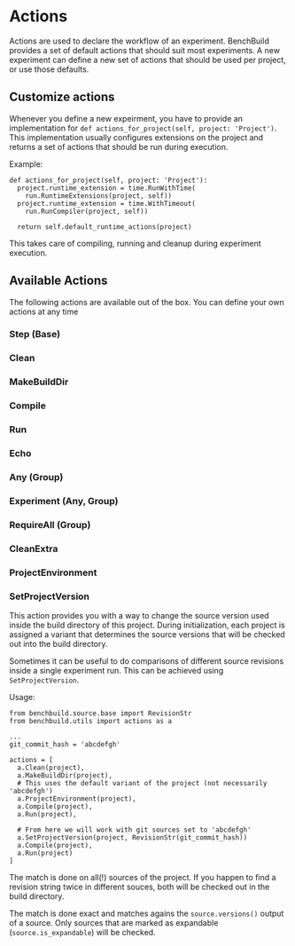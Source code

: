 # Actions

Actions are used to declare the workflow of an experiment. BenchBuild provides
a set of default actions that should suit most experiments.
A new experiment can define a new set of actions that should be used per project,
or use those defaults.

## Customize actions

Whenever you define a new expeirment, you have to provide an implementation
for ``def actions_for_project(self, project: 'Project')``.
This implementation usually configures extensions on the project and returns
a set of actions that should be run during execution.

Example:
```{python}
def actions_for_project(self, project: 'Project'):
  project.runtime_extension = time.RunWithTime(
    run.RuntimeExtensions(project, self))
  project.runtime_extension = time.WithTimeout(
    run.RunCompiler(project, self))

  return self.default_runtime_actions(project)
```

This takes care of compiling, running and cleanup during experiment execution.

## Available Actions

The following actions are available out of the box. You can define your own
actions at any time

### Step (Base)

### Clean

### MakeBuildDir

### Compile

### Run

### Echo

### Any (Group)

### Experiment (Any, Group)

### RequireAll (Group)

### CleanExtra

### ProjectEnvironment

### SetProjectVersion

This action provides you with a way to change the source version used inside the
build directory of this project.
During initialization, each project is assigned a variant that determines the
source versions that will be checked out into the build directory.

Sometimes it can be useful to do comparisons of different source revisions
inside a single experiment run. This can be achieved using ``SetProjectVersion``.

Usage:
```{python}
from benchbuild.source.base import RevisionStr
from benchbuild.utils import actions as a

...
git_commit_hash = 'abcdefgh'

actions = [
  a.Clean(project),
  a.MakeBuildDir(project),
  # This uses the default variant of the project (not necessarily 'abcdefgh')
  a.ProjectEnvironment(project),
  a.Compile(project),
  a.Run(project),

  # From here we will work with git sources set to 'abcdefgh'
  a.SetProjectVersion(project, RevisionStr(git_commit_hash))
  a.Compile(project),
  a.Run(project)
]
```

The match is done on all(!) sources of the project. If you happen to find a
revision string twice in different souces, both will be checked out in the
build directory.

The match is done exact and matches agains the ``source.versions()`` output of a
source. Only sources that are marked as expandable (``source.is_expandable``)
will be checked.
